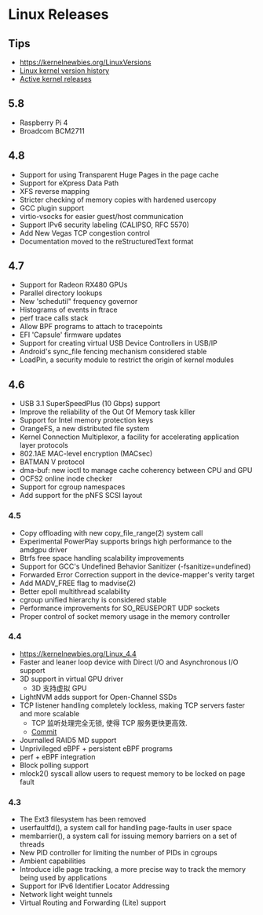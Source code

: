 # Linux Releases

## Tips
* https://kernelnewbies.org/LinuxVersions
* [Linux kernel version history](https://en.wikipedia.org/wiki/Linux_kernel_version_history)
* [Active kernel releases](https://www.kernel.org/category/releases.html)

## 5.8
* Raspberry Pi 4 
* Broadcom BCM2711

## 4.8
* Support for using Transparent Huge Pages in the page cache
* Support for eXpress Data Path
* XFS reverse mapping
* Stricter checking of memory copies with hardened usercopy
* GCC plugin support
* virtio-vsocks for easier guest/host communication
* Support IPv6 security labeling (CALIPSO, RFC 5570)
* Add New Vegas TCP congestion control
* Documentation moved to the reStructuredText format

## 4.7
* Support for Radeon RX480 GPUs
* Parallel directory lookups
* New 'schedutil" frequency governor
* Histograms of events in ftrace
* perf trace calls stack
* Allow BPF programs to attach to tracepoints
* EFI 'Capsule' firmware updates
* Support for creating virtual USB Device Controllers in USB/IP
* Android's sync_file fencing mechanism considered stable
* LoadPin, a security module to restrict the origin of kernel modules

## 4.6
* USB 3.1 SuperSpeedPlus (10 Gbps) support
* Improve the reliability of the Out Of Memory task killer
* Support for Intel memory protection keys
* OrangeFS, a new distributed file system
* Kernel Connection Multiplexor, a facility for accelerating application layer protocols
* 802.1AE MAC-level encryption (MACsec)
* BATMAN V protocol
* dma-buf: new ioctl to manage cache coherency between CPU and GPU
* OCFS2 online inode checker
* Support for cgroup namespaces
* Add support for the pNFS SCSI layout

### 4.5
* Copy offloading with new copy_file_range(2) system call
* Experimental PowerPlay supports brings high performance to the amdgpu driver
* Btrfs free space handling scalability improvements
* Support for GCC's Undefined Behavior Sanitizer (-fsanitize=undefined)
* Forwarded Error Correction support in the device-mapper's verity target
* Add MADV_FREE flag to madvise(2)
* Better epoll multithread scalability
* cgroup unified hierarchy is considered stable
* Performance improvements for SO_REUSEPORT UDP sockets
* Proper control of socket memory usage in the memory controller

### 4.4
* https://kernelnewbies.org/Linux_4.4
* Faster and leaner loop device with Direct I/O and Asynchronous I/O support
* 3D support in virtual GPU driver
  * 3D 支持虚拟 GPU
* LightNVM adds support for Open-Channel SSDs
* TCP listener handling completely lockless, making TCP servers faster and more scalable
  * TCP 监听处理完全无锁, 使得 TCP 服务更快更高效.
  * [Commit](https://git.kernel.org/cgit/linux/kernel/git/torvalds/linux.git/commit/?id=c3fc7ac9a0b978ee8538058743d21feef25f7b33)
* Journalled RAID5 MD support
* Unprivileged eBPF + persistent eBPF programs
* perf + eBPF integration
* Block polling support
* mlock2() syscall allow users to request memory to be locked on page fault

### 4.3
* The Ext3 filesystem has been removed
* userfaultfd(), a system call for handling page-faults in user space
* membarrier(), a system call for issuing memory barriers on a set of threads
* New PID controller for limiting the number of PIDs in cgroups
* Ambient capabilities
* Introduce idle page tracking, a more precise way to track the memory being used by applications
* Support for IPv6 Identifier Locator Addressing
* Network light weight tunnels
* Virtual Routing and Forwarding (Lite) support
